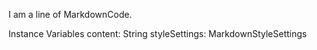 I am a line of MarkdownCode.

Instance Variables
	content:		String
	styleSettings:		MarkdownStyleSettings
